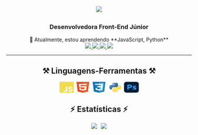 <h1 align="center">
    <img src="https://readme-typing-svg.herokuapp.com/?font=Righteous&size=35&center=true&vCenter=true&width=500&height=70&duration=4000&lines=Sejam+Bem-Vindos!" />
</h1>

<h3 align="center">Desenvolvedora Front-End Júnior</h3>

<div align="center">
    🌱 Atualmente, estou aprendendo **JavaScript, Python**
</div>

<div align="center"> 
  <a href="mailto:Raianacristina0905@outlook.com">
    <img src="https://img.shields.io/badge/Gmail-333333?style=for-the-badge&logo=gmail&logoColor=red" />
  </a>
  <a href="https://www.linkedin.com/in/raiana-silva-81684a239/" target="_blank">
    <img src="https://img.shields.io/badge/LinkedIn-0077B5?style=for-the-badge&logo=linkedin&logoColor=white" />
  </a>
  <a href="https://github.com/RaianaS" target="_blank">
    <img src="https://img.shields.io/badge/Portfólio-FF5722?style=for-the-badge&logo=todoist&logoColor=white" />
  </a>
  <a href="https://instagram.com/raidesgner/" target="_blank">
    <img src="https://img.shields.io/badge/-Instagram-%23E4405F?style=for-the-badge&logo=instagram&logoColor=white"></a>
</div>

<hr/>

<h2 align="center">⚒️ Linguagens-Ferramentas ⚒️</h2>
<div align="center">
  <img align="center" alt="Js" height="30" width="40" src="https://raw.githubusercontent.com/devicons/devicon/master/icons/javascript/javascript-plain.svg">
  <img align="center" alt="HTML" height="30" width="40" src="https://raw.githubusercontent.com/devicons/devicon/master/icons/html5/html5-original.svg">
  <img align="center" alt="CSS" height="30" width="40" src="https://raw.githubusercontent.com/devicons/devicon/master/icons/css3/css3-original.svg">
  <img align="center" alt="Python" height="30" width="40" src="https://raw.githubusercontent.com/devicons/devicon/master/icons/python/python-original.svg">
  <img align="center" alt="Photoshop" height="30" width="40" src="https://raw.githubusercontent.com/devicons/devicon/master/icons/photoshop/photoshop-original.svg">
</div>

<h2 align="center">⚡ Estatísticas ⚡</h2>
<div style="display: flex; justify-content: center; flex-wrap: wrap; gap: 10px;">
   <a href="https://github.com/RaianaS">
       <img height="150" src="https://github-readme-stats.vercel.app/api?username=RaianaS&show_icons=true&theme=tokyonight&include_all_commits=true&count_private=true" />
   </a>
   <a href="https://github.com/RaianaS">
       <img height="150" src="https://github-readme-stats.vercel.app/api/top-langs/?username=RaianaS&layout=compact&langs_count=6&theme=tokyonight" />
   </a>
</div>